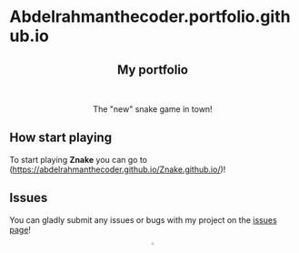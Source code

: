 # Abdelrahmanthecoder.portfolio.github.io

<h2 align="center">My portfolio</h2>

<br/>
<p align="center">The "new" snake game in town!
</p>


## How start playing

To start playing **Znake** you can go to (https://abdelrahmanthecoder.github.io/Znake.github.io/)!

## Issues

You can gladly submit any issues or bugs with my project on the [issues page](https://github.com/Abdelrahmanthecoder/Znake-game/issues)!

<div align="center">
  <a href="https://github.com/Abdelrahmanthecoder" style="text-decoration:none;">
    <img src="https://github.com/ultralytics/assets/raw/main/social/logo-social-github.png" width="3%" alt="" /></a>
</div>
